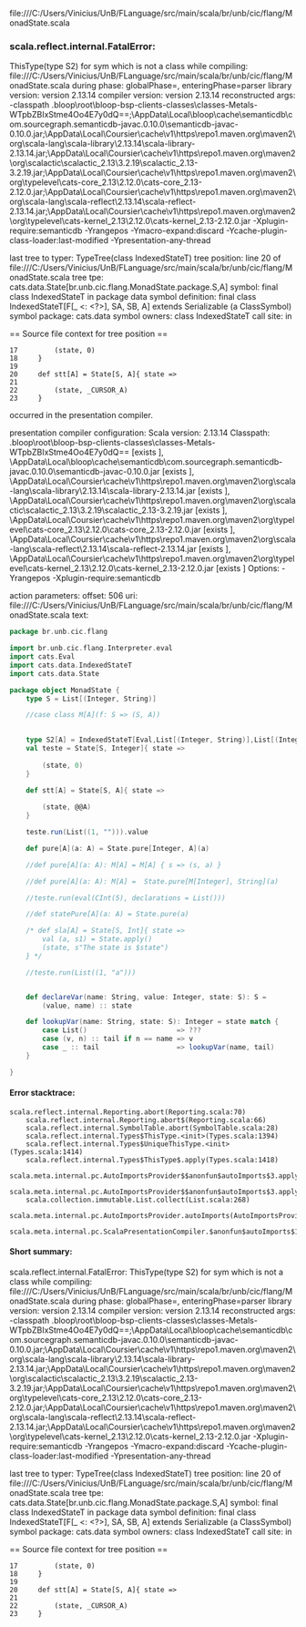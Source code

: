 file:///C:/Users/Vinicius/UnB/FLanguage/src/main/scala/br/unb/cic/flang/MonadState.scala
### scala.reflect.internal.FatalError: 
  ThisType(type S2) for sym which is not a class
     while compiling: file:///C:/Users/Vinicius/UnB/FLanguage/src/main/scala/br/unb/cic/flang/MonadState.scala
        during phase: globalPhase=<no phase>, enteringPhase=parser
     library version: version 2.13.14
    compiler version: version 2.13.14
  reconstructed args: -classpath <WORKSPACE>\.bloop\root\bloop-bsp-clients-classes\classes-Metals-WTpbZBIxStme4Oo4E7y0dQ==;<HOME>\AppData\Local\bloop\cache\semanticdb\com.sourcegraph.semanticdb-javac.0.10.0\semanticdb-javac-0.10.0.jar;<HOME>\AppData\Local\Coursier\cache\v1\https\repo1.maven.org\maven2\org\scala-lang\scala-library\2.13.14\scala-library-2.13.14.jar;<HOME>\AppData\Local\Coursier\cache\v1\https\repo1.maven.org\maven2\org\scalactic\scalactic_2.13\3.2.19\scalactic_2.13-3.2.19.jar;<HOME>\AppData\Local\Coursier\cache\v1\https\repo1.maven.org\maven2\org\typelevel\cats-core_2.13\2.12.0\cats-core_2.13-2.12.0.jar;<HOME>\AppData\Local\Coursier\cache\v1\https\repo1.maven.org\maven2\org\scala-lang\scala-reflect\2.13.14\scala-reflect-2.13.14.jar;<HOME>\AppData\Local\Coursier\cache\v1\https\repo1.maven.org\maven2\org\typelevel\cats-kernel_2.13\2.12.0\cats-kernel_2.13-2.12.0.jar -Xplugin-require:semanticdb -Yrangepos -Ymacro-expand:discard -Ycache-plugin-class-loader:last-modified -Ypresentation-any-thread

  last tree to typer: TypeTree(class IndexedStateT)
       tree position: line 20 of file:///C:/Users/Vinicius/UnB/FLanguage/src/main/scala/br/unb/cic/flang/MonadState.scala
            tree tpe: cats.data.State[br.unb.cic.flang.MonadState.package.S,A]
              symbol: final class IndexedStateT in package data
   symbol definition: final class IndexedStateT[F[_ <: <?>], SA, SB, A] extends Serializable (a ClassSymbol)
      symbol package: cats.data
       symbol owners: class IndexedStateT
           call site: <none> in <none>

== Source file context for tree position ==

    17         (state, 0)
    18     }
    19 
    20     def stt[A] = State[S, A]{ state =>
    21         
    22         (state, _CURSOR_A)
    23     }

occurred in the presentation compiler.

presentation compiler configuration:
Scala version: 2.13.14
Classpath:
<WORKSPACE>\.bloop\root\bloop-bsp-clients-classes\classes-Metals-WTpbZBIxStme4Oo4E7y0dQ== [exists ], <HOME>\AppData\Local\bloop\cache\semanticdb\com.sourcegraph.semanticdb-javac.0.10.0\semanticdb-javac-0.10.0.jar [exists ], <HOME>\AppData\Local\Coursier\cache\v1\https\repo1.maven.org\maven2\org\scala-lang\scala-library\2.13.14\scala-library-2.13.14.jar [exists ], <HOME>\AppData\Local\Coursier\cache\v1\https\repo1.maven.org\maven2\org\scalactic\scalactic_2.13\3.2.19\scalactic_2.13-3.2.19.jar [exists ], <HOME>\AppData\Local\Coursier\cache\v1\https\repo1.maven.org\maven2\org\typelevel\cats-core_2.13\2.12.0\cats-core_2.13-2.12.0.jar [exists ], <HOME>\AppData\Local\Coursier\cache\v1\https\repo1.maven.org\maven2\org\scala-lang\scala-reflect\2.13.14\scala-reflect-2.13.14.jar [exists ], <HOME>\AppData\Local\Coursier\cache\v1\https\repo1.maven.org\maven2\org\typelevel\cats-kernel_2.13\2.12.0\cats-kernel_2.13-2.12.0.jar [exists ]
Options:
-Yrangepos -Xplugin-require:semanticdb


action parameters:
offset: 506
uri: file:///C:/Users/Vinicius/UnB/FLanguage/src/main/scala/br/unb/cic/flang/MonadState.scala
text:
```scala
package br.unb.cic.flang

import br.unb.cic.flang.Interpreter.eval
import cats.Eval
import cats.data.IndexedStateT
import cats.data.State

package object MonadState {
    type S = List[(Integer, String)]

    //case class M[A](f: S => (S, A))

    
    type S2[A] = IndexedStateT[Eval,List[(Integer, String)],List[(Integer, String)],Integer]
    val teste = State[S, Integer]{ state =>
        
        (state, 0)
    }

    def stt[A] = State[S, A]{ state =>
        
        (state, @@A)
    }

    teste.run(List((1, ""))).value

    def pure[A](a: A) = State.pure[Integer, A](a)

    //def pure[A](a: A): M[A] = M[A] { s => (s, a) }

    //def pure[A](a: A): M[A] =  State.pure[M[Integer], String](a)

    //teste.run(eval(CInt(5), declarations = List()))

    //def statePure[A](a: A) = State.pure(a)

    /* def sla[A] = State[S, Int]{ state =>
        val (a, s1) = State.apply()
        (state, s"The state is $state")
    } */

    //teste.run(List((1, "a")))


    def declareVar(name: String, value: Integer, state: S): S =
        (value, name) :: state

    def lookupVar(name: String, state: S): Integer = state match {
        case List()                      => ???
        case (v, n) :: tail if n == name => v
        case _ :: tail                   => lookupVar(name, tail)
    }

}

```



#### Error stacktrace:

```
scala.reflect.internal.Reporting.abort(Reporting.scala:70)
	scala.reflect.internal.Reporting.abort$(Reporting.scala:66)
	scala.reflect.internal.SymbolTable.abort(SymbolTable.scala:28)
	scala.reflect.internal.Types$ThisType.<init>(Types.scala:1394)
	scala.reflect.internal.Types$UniqueThisType.<init>(Types.scala:1414)
	scala.reflect.internal.Types$ThisType$.apply(Types.scala:1418)
	scala.meta.internal.pc.AutoImportsProvider$$anonfun$autoImports$3.applyOrElse(AutoImportsProvider.scala:74)
	scala.meta.internal.pc.AutoImportsProvider$$anonfun$autoImports$3.applyOrElse(AutoImportsProvider.scala:60)
	scala.collection.immutable.List.collect(List.scala:268)
	scala.meta.internal.pc.AutoImportsProvider.autoImports(AutoImportsProvider.scala:60)
	scala.meta.internal.pc.ScalaPresentationCompiler.$anonfun$autoImports$1(ScalaPresentationCompiler.scala:299)
```
#### Short summary: 

scala.reflect.internal.FatalError: 
  ThisType(type S2) for sym which is not a class
     while compiling: file:///C:/Users/Vinicius/UnB/FLanguage/src/main/scala/br/unb/cic/flang/MonadState.scala
        during phase: globalPhase=<no phase>, enteringPhase=parser
     library version: version 2.13.14
    compiler version: version 2.13.14
  reconstructed args: -classpath <WORKSPACE>\.bloop\root\bloop-bsp-clients-classes\classes-Metals-WTpbZBIxStme4Oo4E7y0dQ==;<HOME>\AppData\Local\bloop\cache\semanticdb\com.sourcegraph.semanticdb-javac.0.10.0\semanticdb-javac-0.10.0.jar;<HOME>\AppData\Local\Coursier\cache\v1\https\repo1.maven.org\maven2\org\scala-lang\scala-library\2.13.14\scala-library-2.13.14.jar;<HOME>\AppData\Local\Coursier\cache\v1\https\repo1.maven.org\maven2\org\scalactic\scalactic_2.13\3.2.19\scalactic_2.13-3.2.19.jar;<HOME>\AppData\Local\Coursier\cache\v1\https\repo1.maven.org\maven2\org\typelevel\cats-core_2.13\2.12.0\cats-core_2.13-2.12.0.jar;<HOME>\AppData\Local\Coursier\cache\v1\https\repo1.maven.org\maven2\org\scala-lang\scala-reflect\2.13.14\scala-reflect-2.13.14.jar;<HOME>\AppData\Local\Coursier\cache\v1\https\repo1.maven.org\maven2\org\typelevel\cats-kernel_2.13\2.12.0\cats-kernel_2.13-2.12.0.jar -Xplugin-require:semanticdb -Yrangepos -Ymacro-expand:discard -Ycache-plugin-class-loader:last-modified -Ypresentation-any-thread

  last tree to typer: TypeTree(class IndexedStateT)
       tree position: line 20 of file:///C:/Users/Vinicius/UnB/FLanguage/src/main/scala/br/unb/cic/flang/MonadState.scala
            tree tpe: cats.data.State[br.unb.cic.flang.MonadState.package.S,A]
              symbol: final class IndexedStateT in package data
   symbol definition: final class IndexedStateT[F[_ <: <?>], SA, SB, A] extends Serializable (a ClassSymbol)
      symbol package: cats.data
       symbol owners: class IndexedStateT
           call site: <none> in <none>

== Source file context for tree position ==

    17         (state, 0)
    18     }
    19 
    20     def stt[A] = State[S, A]{ state =>
    21         
    22         (state, _CURSOR_A)
    23     }